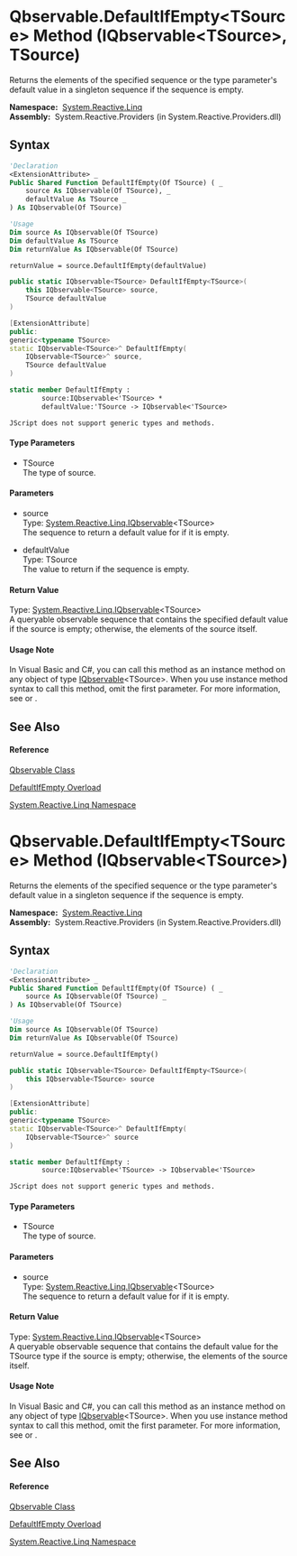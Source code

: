 # Qbservable.DefaultIfEmpty\<TSource\> Method (IQbservable\<TSource\>, TSource)

Returns the elements of the specified sequence or the type parameter's default value in a singleton sequence if the sequence is empty.

**Namespace:**  [System.Reactive.Linq](System.Reactive.Linq\System.Reactive.Linq.md)  
**Assembly:**  System.Reactive.Providers (in System.Reactive.Providers.dll)

## Syntax

```vb
'Declaration
<ExtensionAttribute> _
Public Shared Function DefaultIfEmpty(Of TSource) ( _
    source As IQbservable(Of TSource), _
    defaultValue As TSource _
) As IQbservable(Of TSource)
```

```vb
'Usage
Dim source As IQbservable(Of TSource)
Dim defaultValue As TSource
Dim returnValue As IQbservable(Of TSource)

returnValue = source.DefaultIfEmpty(defaultValue)
```

```csharp
public static IQbservable<TSource> DefaultIfEmpty<TSource>(
    this IQbservable<TSource> source,
    TSource defaultValue
)
```

```c++
[ExtensionAttribute]
public:
generic<typename TSource>
static IQbservable<TSource>^ DefaultIfEmpty(
    IQbservable<TSource>^ source, 
    TSource defaultValue
)
```

```fsharp
static member DefaultIfEmpty : 
        source:IQbservable<'TSource> * 
        defaultValue:'TSource -> IQbservable<'TSource> 
```

```jscript
JScript does not support generic types and methods.
```

#### Type Parameters

- TSource  
  The type of source.

#### Parameters

- source  
  Type: [System.Reactive.Linq.IQbservable](IQbservable\IQbservable(TSource).md)\<TSource\>  
  The sequence to return a default value for if it is empty.

- defaultValue  
  Type: TSource  
  The value to return if the sequence is empty.

#### Return Value

Type: [System.Reactive.Linq.IQbservable](IQbservable\IQbservable(TSource).md)\<TSource\>  
A queryable observable sequence that contains the specified default value if the source is empty; otherwise, the elements of the source itself.

#### Usage Note

In Visual Basic and C\#, you can call this method as an instance method on any object of type [IQbservable](IQbservable\IQbservable(TSource).md)\<TSource\>. When you use instance method syntax to call this method, omit the first parameter. For more information, see [](https://msdn.microsoft.com/en-us/library/Bb384936) or [](https://msdn.microsoft.com/en-us/library/Bb383977).

## See Also

#### Reference

[Qbservable Class](Qbservable\Qbservable.md)

[DefaultIfEmpty Overload](DefaultIfEmpty\Qbservable.DefaultIfEmpty.md)

[System.Reactive.Linq Namespace](System.Reactive.Linq\System.Reactive.Linq.md)









# Qbservable.DefaultIfEmpty\<TSource\> Method (IQbservable\<TSource\>)

Returns the elements of the specified sequence or the type parameter's default value in a singleton sequence if the sequence is empty.

**Namespace:**  [System.Reactive.Linq](System.Reactive.Linq\System.Reactive.Linq.md)  
**Assembly:**  System.Reactive.Providers (in System.Reactive.Providers.dll)

## Syntax

```vb
'Declaration
<ExtensionAttribute> _
Public Shared Function DefaultIfEmpty(Of TSource) ( _
    source As IQbservable(Of TSource) _
) As IQbservable(Of TSource)
```

```vb
'Usage
Dim source As IQbservable(Of TSource)
Dim returnValue As IQbservable(Of TSource)

returnValue = source.DefaultIfEmpty()
```

```csharp
public static IQbservable<TSource> DefaultIfEmpty<TSource>(
    this IQbservable<TSource> source
)
```

```c++
[ExtensionAttribute]
public:
generic<typename TSource>
static IQbservable<TSource>^ DefaultIfEmpty(
    IQbservable<TSource>^ source
)
```

```fsharp
static member DefaultIfEmpty : 
        source:IQbservable<'TSource> -> IQbservable<'TSource> 
```

```jscript
JScript does not support generic types and methods.
```

#### Type Parameters

- TSource  
  The type of source.

#### Parameters

- source  
  Type: [System.Reactive.Linq.IQbservable](IQbservable\IQbservable(TSource).md)\<TSource\>  
  The sequence to return a default value for if it is empty.

#### Return Value

Type: [System.Reactive.Linq.IQbservable](IQbservable\IQbservable(TSource).md)\<TSource\>  
A queryable observable sequence that contains the default value for the TSource type if the source is empty; otherwise, the elements of the source itself.

#### Usage Note

In Visual Basic and C\#, you can call this method as an instance method on any object of type [IQbservable](IQbservable\IQbservable(TSource).md)\<TSource\>. When you use instance method syntax to call this method, omit the first parameter. For more information, see [](https://msdn.microsoft.com/en-us/library/Bb384936) or [](https://msdn.microsoft.com/en-us/library/Bb383977).

## See Also

#### Reference

[Qbservable Class](Qbservable\Qbservable.md)

[DefaultIfEmpty Overload](DefaultIfEmpty\Qbservable.DefaultIfEmpty.md)

[System.Reactive.Linq Namespace](System.Reactive.Linq\System.Reactive.Linq.md)








